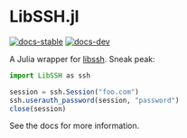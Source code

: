 # LibSSH.jl

[![docs-stable](https://img.shields.io/badge/docs-stable-blue.svg)](https://juliaweb.github.io/LibSSH.jl/stable) [![docs-dev](https://img.shields.io/badge/docs-dev-blue.svg)](https://juliaweb.github.io/LibSSH.jl/dev)

A Julia wrapper for [libssh](https://www.libssh.org). Sneak peak:
```julia
import LibSSH as ssh

session = ssh.Session("foo.com")
ssh.userauth_password(session, "password")
close(session)
```

See the docs for more information.
